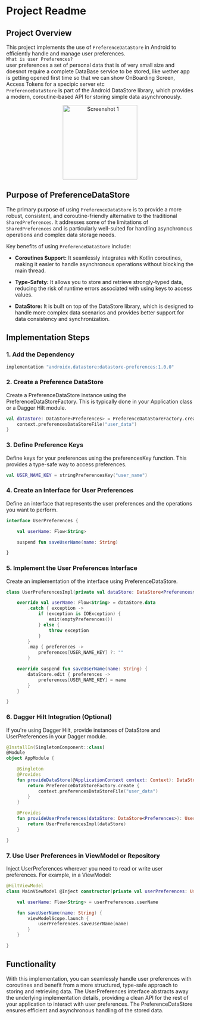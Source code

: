 # Project Readme

## Project Overview

This project implements the use of `PreferenceDataStore` in Android to efficiently handle and manage user preferences.
<br/> `What is user Preferences?` 
<br/> user preferences a set of personal data that is of very small size and doesnot require a complete DataBase service to be stored, like wether app is getting opened first time so that we can show OnBoarding Screen, Access Tokens for a specipic server etc
<br/> `PreferenceDataStore` is part of the Android DataStore library, which provides a modern, coroutine-based API for storing simple data asynchronously.
<p align="center">
    <img src="https://github.com/AngryFalcon89/PreferenceDataStore/assets/91687355/5cd3f4d5-bac3-4dd2-93c2-34873887aff1" width="200" alt="Screenshot 1">
</p>

## Purpose of PreferenceDataStore

The primary purpose of using `PreferenceDataStore` is to provide a more robust, consistent, and coroutine-friendly alternative to the traditional `SharedPreferences`. It addresses some of the limitations of `SharedPreferences` and is particularly well-suited for handling asynchronous operations and complex data storage needs.

Key benefits of using `PreferenceDataStore` include:

- **Coroutines Support:** It seamlessly integrates with Kotlin coroutines, making it easier to handle asynchronous operations without blocking the main thread.
  
- **Type-Safety:** It allows you to store and retrieve strongly-typed data, reducing the risk of runtime errors associated with using keys to access values.
  
- **DataStore:** It is built on top of the DataStore library, which is designed to handle more complex data scenarios and provides better support for data consistency and synchronization.

## Implementation Steps

### 1. Add the Dependency

```gradle
implementation "androidx.datastore:datastore-preferences:1.0.0"
```
### 2. Create a Preference DataStore
Create a PreferenceDataStore instance using the PreferenceDataStoreFactory. This is typically done in your Application class or a Dagger Hilt module.

```kotlin
val dataStore: DataStore<Preferences> = PreferenceDataStoreFactory.create {
    context.preferencesDataStoreFile("user_data")
}
```
### 3. Define Preference Keys
Define keys for your preferences using the preferencesKey function. This provides a type-safe way to access preferences.

```kotlin
val USER_NAME_KEY = stringPreferencesKey("user_name")
```
### 4. Create an Interface for User Preferences
Define an interface that represents the user preferences and the operations you want to perform.

```kotlin
interface UserPreferences {

    val userName: Flow<String>

    suspend fun saveUserName(name: String)

}
```

### 5. Implement the User Preferences Interface
Create an implementation of the interface using PreferenceDataStore.

```kotlin
class UserPreferencesImpl(private val dataStore: DataStore<Preferences>) : UserPreferences {

    override val userName: Flow<String> = dataStore.data
        .catch { exception ->
            if (exception is IOException) {
                emit(emptyPreferences())
            } else {
                throw exception
            }
        }
        .map { preferences ->
            preferences[USER_NAME_KEY] ?: ""
        }

    override suspend fun saveUserName(name: String) {
        dataStore.edit { preferences ->
            preferences[USER_NAME_KEY] = name
        }
    }

}
```

### 6. Dagger Hilt Integration (Optional)
If you're using Dagger Hilt, provide instances of DataStore<Preferences> and UserPreferences in your Dagger module.

```kotlin
@InstallIn(SingletonComponent::class)
@Module
object AppModule {

    @Singleton
    @Provides
    fun provideDataStore(@ApplicationContext context: Context): DataStore<Preferences> {
        return PreferenceDataStoreFactory.create {
            context.preferencesDataStoreFile("user_data")
        }
    }

    @Provides
    fun provideUserPreferences(dataStore: DataStore<Preferences>): UserPreferences {
        return UserPreferencesImpl(dataStore)
    }

}
```

### 7. Use User Preferences in ViewModel or Repository
Inject UserPreferences wherever you need to read or write user preferences. For example, in a ViewModel:

```kotlin
@HiltViewModel
class MainViewModel @Inject constructor(private val userPreferences: UserPreferences) : ViewModel() {

    val userName: Flow<String> = userPreferences.userName

    fun saveUserName(name: String) {
        viewModelScope.launch {
            userPreferences.saveUserName(name)
        }
    }

}
```
## Functionality
With this implementation, you can seamlessly handle user preferences with coroutines and benefit from a more structured, type-safe approach to storing and retrieving data. The UserPreferences interface abstracts away the underlying implementation details, providing a clean API for the rest of your application to interact with user preferences. The PreferenceDataStore ensures efficient and asynchronous handling of the stored data.
